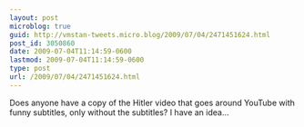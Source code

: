 ```yaml
---
layout: post
microblog: true
guid: http://vmstan-tweets.micro.blog/2009/07/04/2471451624.html
post_id: 3050860
date: 2009-07-04T11:14:59-0600
lastmod: 2009-07-04T11:14:59-0600
type: post
url: /2009/07/04/2471451624.html
---
```

Does anyone have a copy of the Hitler video that goes around YouTube with funny subtitles, only without the subtitles? I have an idea...
